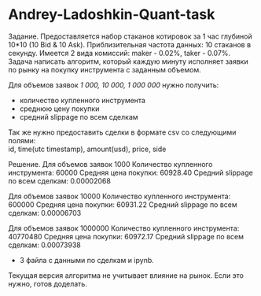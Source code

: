 # Andrey-Ladoshkin-Quant-task


Задание.
Предоставляется набор стаканов котировок за 1 час глубиной 10*10 (10 Bid & 10 Ask). Приблизительная частота данных: 10 стаканов в секунду.
Имеется 2 вида комиссий: maker - 0.02%, taker - 0.07%.
Задача написать алгоритм, который каждую минуту исполняет заявки по рынку на покупку инструмента с заданным объемом.

Для объемов заявок *1 000, 10 000, 1 000 000* нужно получить:          
- количество купленного инструмента
- среднюю цену покупки
- cредний slippage по всем сделкам

Так же нужно предоставить сделки в формате csv со следующими полями:        
id, time(utc timestamp), amount(usd), price, side


Решение.
Для объемов заявок 1000
Количество купленного инструмента:  60000
Средняя цена покупки:  60928.40
Средний slippage по всем сделкам:  0.00002068

Для объемов заявок 10000
Количество купленного инструмента:  600000
Средняя цена покупки:  60931.22
Средний slippage по всем сделкам:  0.00006703

Для объемов заявок 1000000
Количество купленного инструмента:  40770480
Средняя цена покупки:  60972.17
Средний slippage по всем сделкам:  0.00073938

+ 3 файла с данными по сделкам и ipynb.

Текущая версия алгоритма не учитывает влияние на рынок. Если это нужно, готов доделать.
